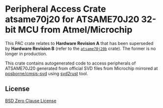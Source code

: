 # Peripheral Access Crate atsame70j20 for ATSAME70J20 32-bit MCU from Atmel/Microchip

This PAC crate relates to **Hardware Revision A** that has been superseded by **Hardware Revision B** (refer to the [`atsame70j20b`](https://https://crates.io/crates/atsame70j20b) crate). The former is no longer in production.

This crate contains autogenerated code to access peripherals of ATSAME70J20 generated from official SVD files from Microchip mirrored at [posborne/cmsis-svd](https://github.com/posborne/cmsis-svd) using [svd2rust](https://github.com/rust-embedded/svd2rust/) tool.

## License

[BSD Zero Clause License](https://choosealicense.com/licenses/0bsd/)
